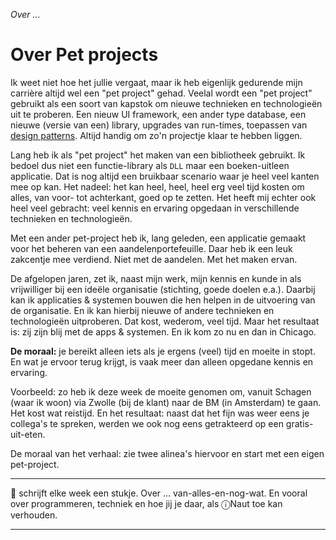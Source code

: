 *Over ...*

# Over Pet projects

Ik weet niet hoe het jullie vergaat, maar ik heb eigenlijk gedurende mijn carrière altijd wel een "pet project" gehad. Veelal wordt een "pet project" gebruikt als een soort van kapstok om nieuwe technieken en technologieën uit te proberen. Een nieuw UI framework, een ander type database, een nieuwe (versie van een) library, upgrades van run-times, toepassen van [design patterns](https://en.wikipedia.org/wiki/Software_design_pattern). Altijd handig om zo'n projectje klaar te hebben liggen.

Lang heb ik als "pet project" het maken van een bibliotheek gebruikt. Ik bedoel dus niet een functie-library als `DLL` maar een boeken-uitleen applicatie. Dat is nog altijd een bruikbaar scenario waar je heel veel kanten mee op kan. Het nadeel: het kan heel, heel, heel erg veel tijd kosten om alles, van voor- tot achterkant, goed op te zetten. Het heeft mij echter ook heel veel gebracht: veel kennis en ervaring opgedaan in verschillende technieken en technologieën.

Met een ander pet-project heb ik, lang geleden, een applicatie gemaakt voor het beheren van een aandelenportefeuille. Daar heb ik een leuk zakcentje mee verdiend. Niet met de aandelen. Met het maken ervan.

De afgelopen jaren, zet ik, naast mijn werk, mijn kennis en kunde in als vrijwilliger bij een ideële organisatie (stichting, goede doelen e.a.). Daarbij kan ik applicaties & systemen bouwen die hen helpen in de uitvoering van de organisatie. En ik kan hierbij nieuwe of andere technieken en technologieën uitproberen. Dat kost, wederom, veel tijd. Maar het resultaat is: zij zijn blij met de apps & systemen. En ik kom zo nu en dan in Chicago.

**De moraal:** je bereikt alleen iets als je ergens (veel) tijd en moeite in stopt. En wat je ervoor terug krijgt, is vaak meer dan alleen opgedane kennis en ervaring. 

Voorbeeld: zo heb ik deze week de moeite genomen om, vanuit Schagen (waar ik woon) via Zwolle (bij de klant) naar de BM (in Amsterdam) te gaan. Het kost wat reistijd. En het resultaat: naast dat het fijn was weer eens je collega's te spreken, werden we ook nog eens getrakteerd op een gratis-uit-eten.

De moraal van het verhaal: zie twee alinea's hiervoor en start met een eigen pet-project.

---

🍐 schrijft elke week een stukje. Over ... van-alles-en-nog-wat. 
En vooral over programmeren, techniek en hoe jij je daar, als &#9432;Naut toe kan verhouden.

---
